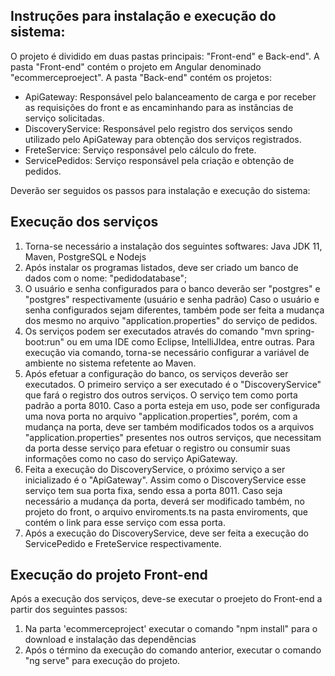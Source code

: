 ## Instruções para instalação e execução do sistema:

O projeto é dividido em duas pastas principais: "Front-end" e Back-end". A pasta "Front-end" contém o projeto em Angular denominado "ecommerceproeject". A pasta "Back-end" contém os projetos:
   - ApiGateway: Responsável pelo balanceamento de carga e por receber as requisições do front e as encaminhando para as instâncias de                    serviço solicitadas.
   - DiscoveryService: Responsável pelo registro dos serviços sendo utilizado pelo ApiGateway para obtenção dos serviços registrados.
   - FreteService: Serviço responsável pelo cálculo do frete.
   - ServicePedidos: Serviço responsável pela criação e obtenção de pedidos.
   
Deverão ser seguidos os passos para instalação e execução do sistema:

## Execução dos serviços

1. Torna-se necessário a instalação dos seguintes softwares: Java JDK 11, Maven, PostgreSQL e Nodejs
2. Após instalar os programas listados, deve ser criado um banco de dados com o nome: "pedidodatabase";
3. O usuário e senha configurados para o banco deverão ser "postgres" e "postgres" respectivamente (usuário e senha padrão)
   Caso o usuário e senha configurados sejam diferentes, também pode ser feita a mudança dos mesmo no arquivo "application.properties"
   do serviço de pedidos.
4. Os serviços podem ser executados através do comando "mvn spring-boot:run" ou em uma IDE como Eclipse, IntelliJIdea, entre outras.
   Para execução via comando, torna-se necessário configurar a variável de ambiente no sistema refetente ao Maven.
5. Após efetuar a configuração do banco, os serviços deverão ser executados. O primeiro serviço a ser executado é o "DiscoveryService"
   que fará o registro dos outros serviços. O serviço tem como porta padrão a porta 8010. Caso a porta esteja em uso, pode ser              configurada uma nova porta no arquivo "application.properties", porém, com a mudança na porta, deve ser também modificados todos os a
   arquivos "application.properties" presentes nos outros serviços, que necessitam da porta desse serviço para efetuar o registro ou        consumir suas informações como no caso do serviço ApiGateway.
6. Feita a execução do DiscoveryService, o próximo serviço a ser inicializado é o "ApiGateway". Assim como o DiscoveryService esse          serviço tem sua porta fixa, sendo essa a porta 8011. Caso seja necessário a mudança da porta, deverá ser modificado também, no          projeto do front, o arquivo enviroments.ts na pasta enviroments, que contém o link para esse serviço com essa porta.  
7. Após a execução do DiscoveryService, deve ser feita a execução do ServicePedido e FreteService respectivamente.

## Execução do projeto Front-end
   
   Após a execução dos serviços, deve-se executar o proejeto do Front-end a partir dos seguintes passos:

1. Na parta 'ecommerceproject' executar o comando "npm install" para o download e instalação das dependências
2. Após o término da execução do comando anterior, executar o comando "ng serve" para execução do projeto.











